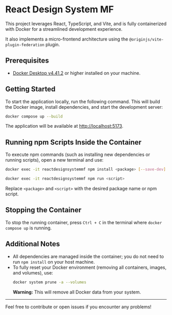 # React Design System MF

This project leverages React, TypeScript, and Vite, and is fully containerized with Docker for a streamlined development experience.

It also implements a micro-frontend architecture using the `@originjs/vite-plugin-federation` plugin.

## Prerequisites

- [Docker Desktop v4.41.2](https://www.docker.com/products/docker-desktop/) or higher installed on your machine.

## Getting Started

To start the application locally, run the following command. This will build the Docker image, install dependencies, and start the development server:

```bash
docker compose up --build
```

The application will be available at [http://localhost:5173](http://localhost:5173).

## Running npm Scripts Inside the Container

To execute npm commands (such as installing new dependencies or running scripts), open a new terminal and use:

```bash
docker exec -it reactdesignsystemmf npm install <package> [--save-dev]
```

```bash
docker exec -it reactdesignsystemmf npm run <script>
```

Replace `<package>` and `<script>` with the desired package name or npm script.

## Stopping the Container

To stop the running container, press `Ctrl + C` in the terminal where `docker compose up` is running.

## Additional Notes

- All dependencies are managed inside the container; you do not need to run `npm install` on your host machine.
- To fully reset your Docker environment (removing all containers, images, and volumes), use:
  ```bash
  docker system prune -a --volumes
  ```
  **Warning:** This will remove all Docker data from your system.

---

Feel free to contribute or open issues if you encounter any problems!
